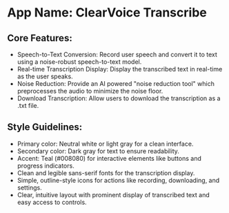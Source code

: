 # **App Name**: ClearVoice Transcribe

## Core Features:

- Speech-to-Text Conversion: Record user speech and convert it to text using a noise-robust speech-to-text model.
- Real-time Transcription Display: Display the transcribed text in real-time as the user speaks.
- Noise Reduction: Provide an AI powered "noise reduction tool" which preprocesses the audio to minimize the noise floor.
- Download Transcription: Allow users to download the transcription as a .txt file.

## Style Guidelines:

- Primary color: Neutral white or light gray for a clean interface.
- Secondary color: Dark gray for text to ensure readability.
- Accent: Teal (#008080) for interactive elements like buttons and progress indicators.
- Clean and legible sans-serif fonts for the transcription display.
- Simple, outline-style icons for actions like recording, downloading, and settings.
- Clear, intuitive layout with prominent display of transcribed text and easy access to controls.